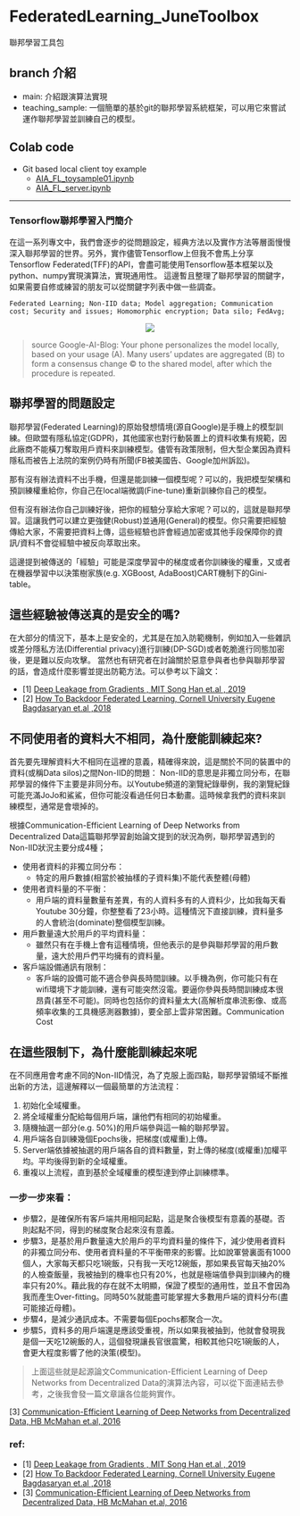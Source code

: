 # FederatedLearning_JuneToolbox
聯邦學習工具包
## branch 介紹
- main: 介紹跟演算法實現
- teaching_sample: 一個簡單的基於git的聯邦學習系統框架，可以用它來嘗試運作聯邦學習並訓練自己的模型。

## Colab code
- Git based local client toy example 
  - [AIA_FL_toysample01.ipynb](https://colab.research.google.com/drive/10GUSXxDzE68AwbYLPDUyDPnAmasQydTG?usp=sharing)
  - [AIA_FL_server.ipynb](https://colab.research.google.com/drive/1FW57Yr3PBGGbCqByXgoIiAlLQ0thSUW_#scrollTo=Q8v32AhpPXCu)
---

### Tensorflow聯邦學習入門簡介

在這一系列專文中，我們會逐步的從問題設定，經典方法以及實作方法等層面慢慢深入聯邦學習的世界。另外，實作儘管Tensorflow上但我不會馬上分享Tensorflow Federated(TFF)的API，會盡可能使用Tensorflow基本框架以及python、numpy實現演算法，實現通用性。
這邊暫且整理了聯邦學習的關鍵字，如果需要自修或練習的朋友可以從關鍵字列表中做一些調查。

```Federated Learning; Non-IID data; Model aggregation; Communication cost; Security and issues; Homomorphic encryption; Data silo; FedAvg;```

<p align="center">
  <img src="https://user-images.githubusercontent.com/32012425/135801492-bf5391e4-6236-4f2a-a28d-c772c3e9825d.png" />
</p>

> source Google-AI-Blog: Your phone personalizes the model locally, based on your usage (A). Many users’ updates are aggregated (B) to form a consensus change © to the shared model, after which the procedure is repeated.


## 聯邦學習的問題設定
聯邦學習(Federated Learning)的原始發想情境(源自Google)是手機上的模型訓練。但歐盟有隱私協定(GDPR)，其他國家也對行動裝置上的資料收集有規範，因此廠商不能橫刀奪取用戶資料來訓練模型。儘管有政策限制，但大型企業因為資料隱私而被告上法院的案例仍時有所聞(FB被美國告、Google加州訴訟)。

那有沒有辦法資料不出手機，但還是能訓練一個模型呢？可以的，我把模型架構和預訓練權重給你，你自己在local端微調(Fine-tune)重新訓練你自己的模型。

但有沒有辦法你自己訓練好後，把你的經驗分享給大家呢？可以的，這就是聯邦學習。這讓我們可以建立更強健(Robust)並通用(General)的模型。你只需要把經驗傳給大家，不需要把資料上傳，這些經驗也許會經過加密或其他手段保障你的資訊/資料不會從經驗中被反向萃取出來。

這邊提到被傳送的「經驗」可能是深度學習中的梯度或者你訓練後的權重，又或者在機器學習中以決策樹家族(e.g. XGBoost, AdaBoost)CART機制下的Gini-table。

## 這些經驗被傳送真的是安全的嗎?
在大部分的情況下，基本上是安全的，尤其是在加入防範機制，例如加入一些雜訊或差分隱私方法(Differential privacy)進行訓練(DP-SGD)或者乾脆進行同態加密後，更是難以反向攻擊。
當然也有研究者在討論關於惡意參與者也參與聯邦學習的話，會造成什麼影響並提出防範方法。可以參考以下論文：

- [1] [Deep Leakage from Gradients , MIT Song Han et.al , 2019](https://arxiv.org/abs/1906.08935)
- [2] [How To Backdoor Federated Learning, Cornell University Eugene Bagdasaryan et.al ,2018](https://arxiv.org/pdf/1807.00459.pdf)

## 不同使用者的資料大不相同，為什麼能訓練起來?
首先要先理解資料大不相同在這裡的意義，精確得來說，這是關於不同的裝置中的資料(或稱Data silos)之間Non-IID的問題：
Non-IID的意思是非獨立同分布，在聯邦學習的條件下主要是非同分布。以Youtube頻道的瀏覽紀錄舉例，我的瀏覽紀錄可能充滿JoJo和鯊鯊，但你可能沒看過任何日本動畫。這時候拿我們的資料來訓練模型，通常是會壞掉的。

根據Communication-Efficient Learning of Deep Networks from Decentralized Data這篇聯邦學習創始論文提到的狀況為例，聯邦學習遇到的Non-IID狀況主要分成4種；
- 使用者資料的非獨立同分布：
  - 特定的用戶數據(相當於被抽樣的子資料集)不能代表整體(母體)
- 使用者資料量的不平衡： 
  - 用戶端的資料量數量有差異，有的人資料多有的人資料少，比如我每天看Youtube 30分鐘，你整整看了23小時。這種情況下直接訓練，資料量多的人會統治(dominate)整個模型訓練。
- 用戶數量遠大於用戶的平均資料量： 
  - 雖然只有在手機上會有這種情境，但他表示的是參與聯邦學習的用戶數量，遠大於用戶們平均擁有的資料量。
- 客戶端設備通訊有限制：
  - 客戶端的設備可能不適合參與長時間訓練。以手機為例，你可能只有在wifi環境下才能訓練，還有可能突然沒電。要逼你參與長時間訓練成本很昂貴(甚至不可能)。同時也包括你的資料量太大(高解析度串流影像、或高頻率收集的工具機感測器數據)，要全部上雲非常困難。Communication Cost

## 在這些限制下，為什麼能訓練起來呢
在不同應用會考慮不同的Non-IID情況，為了克服上面四點，聯邦學習領域不斷推出新的方法，這邊解釋以一個最簡單的方法流程：
1. 初始化全域權重。
2. 將全域權重分配給每個用戶端，讓他們有相同的初始權重。
3. 隨機抽選一部分(e.g. 50%)的用戶端參與這一輪的聯邦學習。
4. 用戶端各自訓練幾個Epochs後，把梯度(或權重)上傳。
5. Server端依據被抽選的用戶端各自的資料數量，對上傳的梯度(或權重)加權平均。平均後得到新的全域權重。
6. 重複以上流程，直到基於全域權重的模型達到停止訓練標準。
### 一步一步來看：
- 步驟2，是確保所有客戶端共用相同起點，這是聚合後模型有意義的基礎。否則起點不同，得到的梯度聚合起來沒有意義。
- 步驟3，是基於用戶數量遠大於用戶的平均資料量的條件下，減少使用者資料的非獨立同分布、使用者資料量的不平衡帶來的影響。比如說軍營裏面有1000個人，大家每天都只吃1碗飯，只有我一天吃12碗飯，那如果長官每天抽20%的人檢查飯量，我被抽到的機率也只有20%，也就是極端值參與到訓練內的機率只有20%。藉此我的存在就不太明顯，保證了模型的通用性，並且不會因為我而產生Over-fitting。同時50%就能盡可能掌握大多數用戶端的資料分布(盡可能接近母體)。
- 步驟4，是減少通訊成本。不需要每個Epochs都聚合一次。
- 步驟5，資料多的用戶端還是應該受重視，所以如果我被抽到，他就會發現我是個一天吃12碗飯的人，這個發現讓長官很震驚，相較其他只吃1碗飯的人，會更大程度影響了他的決策(模型)。

> 上面這些就是起源論文Communication-Efficient Learning of Deep Networks from Decentralized Data的演算法內容，可以從下面連結去參考，之後我會發一篇文章讓各位能夠實作。

[3] [Communication-Efficient Learning of Deep Networks from Decentralized Data, HB McMahan et.al, 2016](https://arxiv.org/abs/1602.05629)


### ref: 
- [1] [Deep Leakage from Gradients , MIT Song Han et.al , 2019](https://arxiv.org/abs/1906.08935)
- [2] [How To Backdoor Federated Learning, Cornell University Eugene Bagdasaryan et.al ,2018](https://arxiv.org/pdf/1807.00459.pdf)
- [3] [Communication-Efficient Learning of Deep Networks from Decentralized Data, HB McMahan et.al, 2016](https://arxiv.org/abs/1602.05629)
